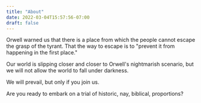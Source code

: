```yaml
---
title: "About"
date: 2022-03-04T15:57:56-07:00
draft: false
---
```


Orwell warned us that there is a place from which the people cannot escape the grasp of the tyrant. That the way to escape is to "prevent it from happening in the first place."

Our world is slipping closer and closer to Orwell's nightmarish scenario, but we will not allow the world to fall under darkness.

We will prevail, but only if you join us.

Are you ready to embark on a trial of historic, nay, biblical, proportions?
